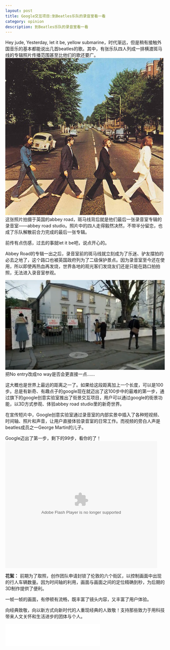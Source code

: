 ```yaml
---
layout: post
title: Google交互项目:到Beatles乐队的录音室看一看
category: opinion
description: 到Beatles乐队的录音室看一看
---
```



Hey jude, Yesterday, let it be, yellow submarine，时代渐远，但是稍有接触外国音乐的基本都能说出几首beatles的歌。其中，有张乐队四人列成一排横渡斑马线的专辑照片传播范围甚至比他们的歌还要广。
![beatles](/images/opinion/beatles.jpg)
这张照片拍摄于英国的abbey road，斑马线背后就是他们最后一张录音室专辑的录音室——abbey road studio。照片中的四人走得毅然决然，不带半分留恋，也成了乐队解散前合力完成的最后一张专辑。

前传有点伤感，过去的事就let it be吧，说点开心的。

Abbey Road的专辑一出之后，录音室前的斑马线就立刻成为了乐迷、驴友摆拍的必去之地了，这个路口也被英国政府列为了二级保护景点。因为录音室至今还在使用，所以即使再热血再发烧，世界各地的观光客们发烧友们还是只能在路口拍拍照，无法进入录音室参观。

![abbeyroad](/images/opinion/abbey_road.png)
把No entry改成no way是否会更直接一点......

这大概也是世界上最远的距离之一了。如果给这段距离加上一个长度，可以是100步。总是有新奇、有趣点子的google现在就迈出了这100步中的最难的第一步，通过旗下的google创意实验室推出了街景交互项目，用户可以通过google的街景功能，以3D方式参观、体验abbey road studio里的新奇世界。

在宣传短片中，Google创意实验室通过录音室的内部实景中插入了各种短视频、时间轴、照片和声音，让用户直接体验录音室的日常工作。而视频的旁白人声是beatles成员之一George Martin的儿子。

Google迈出了第一步，剩下的99步，看你的了！
<embed src="http://player.youku.com/player.php/sid/XOTM5MjgwNDk2/v.swf" allowFullScreen="true" quality="high" width="480" height="400" align="middle" allowScriptAccess="always" type="application/x-shockwave-flash"></embed>


**花絮：**
前期为了取照，创作团队申请封锁了伦敦的六个街区，以控制画面中出现的行人车辆数量。因为时间轴的利用，画面与画面之间的定位精确到秒，为后期的3D制作提供了便利。

一帧一帧的画面，有停顿有流畅，既丰富了镜头内容，又丰富了用户体验。

向经典致敬，向以新方式向新时代的人重现经典的人致敬！支持那些致力于用科技带来人文关怀和生活进步的团体与个人。

<embed src="/music/yesterday.mp3" autostart="true" loop="true" width="300" height="70"> </embed>



[feimengspirit]:    http://feimengspirit.com  "feimengspirit"

